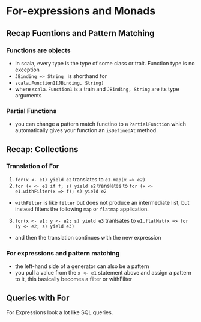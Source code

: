 # For-expressions and Monads

## Recap Fucntions and Pattern Matching

### Functions are objects

+ In scala, every type is the type of some class or trait. Function type is no exception
+ ```JBinding => String ```
is shorthand for
+ ```scala.Function1[JBinding, String]```
+ where ```scala.Function1``` is a train and ```JBinding, String``` are its type arguments

### Partial Functions

+ you can change a pattern match functino to a ```PartialFunction``` which automatically gives your function an ```isDefinedAt``` method.

## Recap: Collections

### Translation of For

1. ```for(x <- e1) yield e2``` translates to ```e1.map(x => e2)```
2. ``` for (x <- e1 if f; s) yield e2 ``` translates to ```for (x <- e1.withFilter(x => f); s) yield e2```
  + ```withFilter``` is like ```filter``` but does not produce an intermediate list, but instead filters the following ```map``` or ```flatmap``` application.
3. ```for(x <- e1; y <- e2; s) yield e3``` tranlsates to ```e1.flatMat(x => for (y <- e2; s) yield e3)```
  + and then the translation continues with the new expression
  
### For expressions and pattern matching

+ the left-hand side of a generator can also be a pattern
+ you pull a value from the ```x <- e1``` statement above and assign a pattern to it, this basically becomes a filter or withFilter 

## Queries with For

For Expressions look a lot like SQL queries.

